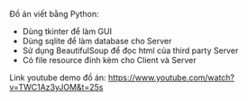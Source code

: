 Đồ án viết bằng Python:
+ Dùng tkinter để làm GUI
+ Dùng sqlite để làm database cho Server
+ Sử dụng BeautifulSoup để đọc html của third party Server
+ Có file resource đính kèm cho Client và Server

Link youtube demo đồ án: https://www.youtube.com/watch?v=TWC1Az3yJOM&t=25s
